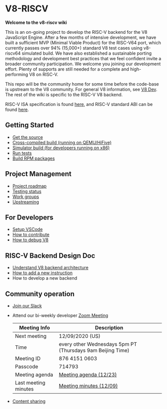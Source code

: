 # V8-RISCV
**Welcome to the v8-riscv wiki**

This is an on-going project to develop the RISC-V backend for the V8 JavaScript Engine. After a few months of intensive development, we have built a sufficient MVP (Minimal Viable Product) for the RISC-V64 port, which currently passes over 94% (15,000+) standard V8 test cases using v8-riscv64 simulated build. We have also established a sustainable porting methodology and development best practices that we feel confident invite a broader community participation. We welcome you joining our development effort. Plenty of supports are still needed for a complete and high-performing V8 on RISC-V.

This repo will be the community home for some time before the code-base is upstream to the V8 community. For general V8 information, see [V8 Dev](https://v8.dev/). The rest of the wiki is specific to the RISC-V V8 backend.

RISC-V ISA specification is found [here](https://riscv.org/specifications/), and RISC-V standard ABI can be found [here](https://github.com/riscv/riscv-elf-psabi-doc/).

## Getting Started
- [Get the source](Get-the-Source)
- [Cross-compiled build (running on QEMU/HiFive)](Cross-compiled-Build)
- [Simulator build (for developers running on x86)](Simulator-Build)
- [Run tests](Run-Tests)
- [Build RPM packages](build-rpm-packages)

## Project Management
- [Project roadmap](Project-Roadmap)
- [Testing status](Testing-Status)
- [Work groups](Work-groups)
- [Upstreaming](Upstreaming)

## For Developers
- [Setup VSCode](VSCode-Setup)
- [How to contribute](Contributing)
- [How to debug V8](How-to-debug-V8)

## RISC-V Backend Design Doc
- [Understand V8 backend architecture](Understand-V8-backend-architecture)
- [How to add a new instruction](How-to-add-a-new-instruction)
- How to develop a new backend

## Community operation

- [Join our Slack](https://forms.office.com/Pages/ResponsePage.aspx?id=8o_uD7KjGECcdTodVZH-3OiciJKG_BJHrqMNgnsFFqtUNlRUNEQ5QUgxNk0wVEVaTjJBTDNOMDNIQS4u)
- Attend our bi-weekly developer [Zoom Meeting](https://us02web.zoom.us/j/87641510603?pwd=d2NDcWZtdlJhdG5pQ2ZBZHl4Uk1Ndz09)

   | Meeting Info | Description |
   |-|-|
   | Next meeting | 12/09/2020 (US) |
   | Time | every other Wednesdays 5pm PT (Thursdays 9am Beijing Time) |
   | Meeting ID| 876 4151 0603 |
   | Passcode | 714793 |
   | Meeting agenda | [Meeting agenda (12/23)](Developer-sync-up-meeting-agenda) |
   | Last meeting minutes | [Meeting minutes (12/09)](Sync-up-meeting-minutes)|
- [Content sharing](Content-sharing)
